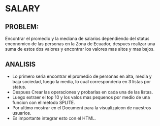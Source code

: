 # SALARY

## PROBLEM:
Encontrar el promedio y la mediana de salarios dependiendo del status enconomico de las personas en la Zona de Ecuador, despues realizar una suma de estos dos valores y encontrar los valores mas altos y mas bajos.

## ANALISIS
- Lo primero seria encontrar el promedio de personas en alta, media y baja sociedad, luego la media, lo cual corresponderia en 3 listas por status.
- Despues Crear las operaciones y probarlas en cada una de las listas.
- Luego extraer el top 10 y los valos mas pequenos por medio de una funcion con el metodo SPLITE.
- Por ultimo mostrar en el Document para la visualizaicon de nuestros usuarios.
- Es importante integrar esto con el HTML.
